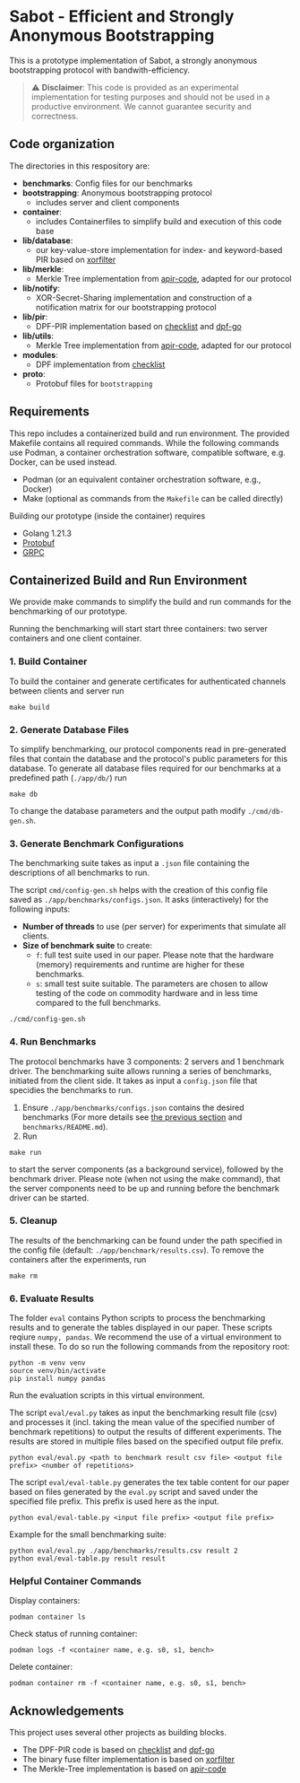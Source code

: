 # Sabot - Efficient and Strongly Anonymous Bootstrapping

This is a prototype implementation of Sabot, a strongly anonymous bootstrapping protocol with bandwith-efficiency. 


> :warning: **Disclaimer**: This code is provided as an experimental implementation for testing purposes and should not be used in a productive environment. We cannot guarantee security and correctness.

## Code organization

The directories in this respository are:
- **benchmarks**: Config files for our benchmarks
- **bootstrapping**: Anonymous bootstrapping protocol
  - includes server and client components
- **container**:
  - includes Containerfiles to simplify build and execution of this code base
- **lib/database**:
  - our key-value-store implementation for index- and keyword-based PIR based on [xorfilter](https://github.com/FastFilter/xorfilter)
- **lib/merkle**:
  - Merkle Tree implementation from [apir-code](https://github.com/dedis/apir-code), adapted for our protocol
- **lib/notify**:
  - XOR-Secret-Sharing implementation and construction of a notification matrix for our bootstrapping protocol
- **lib/pir**:
  - DPF-PIR implementation based on [checklist](https://github.com/dimakogan/checklist) and [dpf-go](https://github.com/dkales/dpf-go)
- **lib/utils**:
  - Merkle Tree implementation from [apir-code](https://github.com/dedis/apir-code), adapted for our protocol
- **modules**:
  - DPF implementation from [checklist](https://github.com/dimakogan/checklist)
- **proto**: 
  - Protobuf files for `bootstrapping`


## Requirements

This repo includes a containerized build and run environment.
The provided Makefile contains all required commands.
While the following commands use Podman, a container orchestration software, compatible software, e.g. Docker, can be used instead.

- Podman (or an equivalent container orchestration software, e.g., Docker)
- Make (optional as commands from the `Makefile` can be called directly)

Building our prototype (inside the container) requires
- Golang 1.21.3
- [Protobuf](https://protobuf.dev/)
- [GRPC](https://grpc.io/)

## Containerized Build and Run Environment

We provide make commands to simplify the build and run commands for the benchmarking of our prototype.

Running the benchmarking will start start three containers: two server containers and one client container.

### 1. Build Container

To build the container and generate certificates for authenticated channels between clients and server run

```shell
make build
```

### 2. Generate Database Files 

To simplify benchmarking, our protocol components read in pre-generated files that contain the database and the protocol's public parameters for this database.
To generate all database files required for our benchmarks at a predefined path (`./app/db/`) run

```shell
make db
```

To change the database parameters and the output path modify `./cmd/db-gen.sh`.

### 3. Generate Benchmark Configurations

The benchmarking suite takes as input a `.json` file containing the descriptions of all benchmarks to run.

The script `cmd/config-gen.sh` helps with the creation of this config file saved as `./app/benchmarks/configs.json`.
It asks (interactively) for the following inputs:
  - **Number of threads** to use (per server) for experiments that simulate all clients.
  - **Size of benchmark suite** to create:
    - `f`: full test suite used in our paper. Please note that the hardware (memory) requirements and runtime are higher for these benchmarks.
    - `s`: small test suite suitable. The parameters are chosen to allow testing of the code on commodity hardware and in less time compared to the full benchmarks.

```shell
./cmd/config-gen.sh
```


### 4. Run Benchmarks

The protocol benchmarks have 3 components: 2 servers and 1 benchmark driver. 
The benchmarking suite allows running a series of benchmarks, initiated from the client side.
It takes as input a `config.json` file that specidies the benchmarks to run.


1. Ensure `./app/benchmarks/configs.json` contains the desired benchmarks (For more details see [the previous section](#generate-benchmark-configurations) and `benchmarks/README.md`).
3. Run
```shell
make run
```
to start the server components (as a background service), followed by the benchmark driver.
Please note (when not using the make command), that the server components need to be up and running before the benchmark driver can be started.

### 5. Cleanup

The results of the benchmarking can be found under the path specified in the config file (default: `./app/benchmark/results.csv`).
To remove the containers after the experiments, run 

```shell
make rm
```

### 6. Evaluate Results

The folder `eval` contains Python scripts to process the benchmarking results and to generate the tables displayed in our paper.
These scripts reqiure `numpy, pandas`. We recommend the use of a virtual environment to install these.
To do so run the following commands from the repository root:

```shell
python -m venv venv  
source venv/bin/activate
pip install numpy pandas
```

Run the evaluation scripts in this virtual environment.

The script `eval/eval.py` takes as input the benchmarking result file (csv) and processes it (incl. taking the mean value of the specified number of benchmark repetitions) to output the results of different experiments.
The results are stored in multiple files based on the specified output file prefix. 

```shell
python eval/eval.py <path to benchmark result csv file> <output file prefix> <number of repetitions>
```

The script `eval/eval-table.py` generates the tex table content for our paper based on files generated by the `eval.py` script and saved under the specified file prefix. This prefix is used here as the input. 

```shell
python eval/eval-table.py <input file prefix> <output file prefix>
```

Example for the small benchmarking suite:
```shell
python eval/eval.py ./app/benchmarks/results.csv result 2
python eval/eval-table.py result result
```

### Helpful Container Commands

Display containers:
```shell
podman container ls
```

Check status of running container: 
```shell
podman logs -f <container name, e.g. s0, s1, bench>
```

Delete container:

```shell
podman container rm -f <container name, e.g. s0, s1, bench>
```


## Acknowledgements

This project uses several other projects as building blocks.

- The DPF-PIR code is based on [checklist](https://github.com/dimakogan/checklist) and [dpf-go](https://github.com/dkales/dpf-go)
- The binary fuse filter implementation is based on [xorfilter](https://github.com/FastFilter/xorfilter)
- The Merkle-Tree implementation is based on [apir-code](https://github.com/dedis/apir-code)